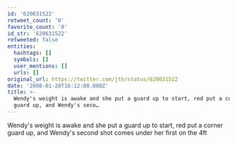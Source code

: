 ```yaml
---
id: '620631522'
retweet_count: '0'
favorite_count: '0'
id_str: '620631522'
retweeted: false
entities:
  hashtags: []
  symbols: []
  user_mentions: []
  urls: []
original_url: https://twitter.com/jth/status/620631522
date: '2008-01-20T16:12:08.000Z'
title: >-
  Wendy's weight is awake and she put a guard up to start, red put a corner
  guard up, and Wendy's seco…
---
```


Wendy's weight is awake and she put a guard up to start, red put a corner guard up, and Wendy's second shot comes under her first on the 4ft
